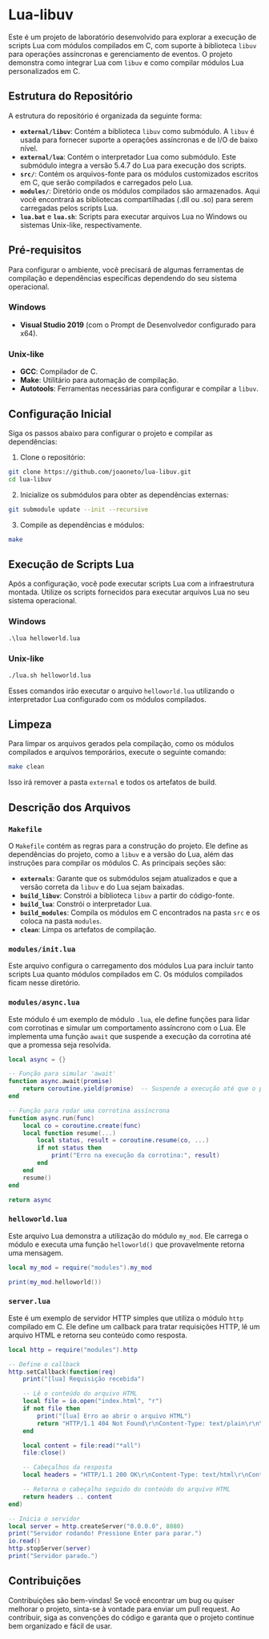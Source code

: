 # Lua-libuv

Este é um projeto de laboratório desenvolvido para explorar a execução de scripts Lua com módulos compilados em C, com suporte à biblioteca `libuv` para operações assíncronas e gerenciamento de eventos. O projeto demonstra como integrar Lua com `libuv` e como compilar módulos Lua personalizados em C.

## Estrutura do Repositório

A estrutura do repositório é organizada da seguinte forma:

- **`external/libuv`**: Contém a biblioteca `libuv` como submódulo. A `libuv` é usada para fornecer suporte a operações assíncronas e de I/O de baixo nível.
- **`external/lua`**: Contém o interpretador Lua como submódulo. Este submódulo integra a versão 5.4.7 do Lua para execução dos scripts.
- **`src/`**: Contém os arquivos-fonte para os módulos customizados escritos em C, que serão compilados e carregados pelo Lua.
- **`modules/`**: Diretório onde os módulos compilados são armazenados. Aqui você encontrará as bibliotecas compartilhadas (.dll ou .so) para serem carregadas pelos scripts Lua.
- **`lua.bat`** e **`lua.sh`**: Scripts para executar arquivos Lua no Windows ou sistemas Unix-like, respectivamente.

## Pré-requisitos

Para configurar o ambiente, você precisará de algumas ferramentas de compilação e dependências específicas dependendo do seu sistema operacional.

### Windows
- **Visual Studio 2019** (com o Prompt de Desenvolvedor configurado para x64).

### Unix-like
- **GCC**: Compilador de C.
- **Make**: Utilitário para automação de compilação.
- **Autotools**: Ferramentas necessárias para configurar e compilar a `libuv`.

## Configuração Inicial

Siga os passos abaixo para configurar o projeto e compilar as dependências:

1. Clone o repositório:

```bash
git clone https://github.com/joaoneto/lua-libuv.git
cd lua-libuv
```

2. Inicialize os submódulos para obter as dependências externas:

```bash
git submodule update --init --recursive
```

3. Compile as dependências e módulos:

```bash
make
```

## Execução de Scripts Lua

Após a configuração, você pode executar scripts Lua com a infraestrutura montada. Utilize os scripts fornecidos para executar arquivos Lua no seu sistema operacional.

### Windows

```cmd
.\lua helloworld.lua
```

### Unix-like

```bash
./lua.sh helloworld.lua
```

Esses comandos irão executar o arquivo `helloworld.lua` utilizando o interpretador Lua configurado com os módulos compilados.

## Limpeza

Para limpar os arquivos gerados pela compilação, como os módulos compilados e arquivos temporários, execute o seguinte comando:

```bash
make clean
```

Isso irá remover a pasta `external` e todos os artefatos de build.

## Descrição dos Arquivos

### `Makefile`

O `Makefile` contém as regras para a construção do projeto. Ele define as dependências do projeto, como a `libuv` e a versão do Lua, além das instruções para compilar os módulos C. As principais seções são:

- **`externals`**: Garante que os submódulos sejam atualizados e que a versão correta da `libuv` e do Lua sejam baixadas.
- **`build_libuv`**: Constrói a biblioteca `libuv` a partir do código-fonte.
- **`build_lua`**: Constrói o interpretador Lua.
- **`build_modules`**: Compila os módulos em C encontrados na pasta `src` e os coloca na pasta `modules`.
- **`clean`**: Limpa os artefatos de compilação.

### `modules/init.lua`

Este arquivo configura o carregamento dos módulos Lua para incluir tanto scripts Lua quanto módulos compilados em C. Os módulos compilados ficam nesse diretório.


### `modules/async.lua`

Este módulo é um exemplo de módulo `.lua`, ele define funções para lidar com corrotinas e simular um comportamento assíncrono com o Lua. Ele implementa uma função `await` que suspende a execução da corrotina até que a promessa seja resolvida.

```lua
local async = {}

-- Função para simular 'await'
function async.await(promise)
    return coroutine.yield(promise)  -- Suspende a execução até que o promise seja resolvido
end

-- Função para rodar uma corrotina assíncrona
function async.run(func)
    local co = coroutine.create(func)
    local function resume(...)
        local status, result = coroutine.resume(co, ...)
        if not status then
            print("Erro na execução da corrotina:", result)
        end
    end
    resume()
end

return async
```

### `helloworld.lua`

Este arquivo Lua demonstra a utilização do módulo `my_mod`. Ele carrega o módulo e executa uma função `helloworld()` que provavelmente retorna uma mensagem.

```lua
local my_mod = require("modules").my_mod

print(my_mod.helloworld())
```

### `server.lua`

Este é um exemplo de servidor HTTP simples que utiliza o módulo `http` compilado em C. Ele define um callback para tratar requisições HTTP, lê um arquivo HTML e retorna seu conteúdo como resposta.

```lua
local http = require("modules").http

-- Define o callback
http.setCallback(function(req)
    print("[lua] Requisição recebida")

    -- Lê o conteúdo do arquivo HTML
    local file = io.open("index.html", "r")
    if not file then
        print("[lua] Erro ao abrir o arquivo HTML")
        return "HTTP/1.1 404 Not Found\r\nContent-Type: text/plain\r\n\r\nArquivo não encontrado.\n"
    end

    local content = file:read("*all")
    file:close()

    -- Cabeçalhos da resposta
    local headers = "HTTP/1.1 200 OK\r\nContent-Type: text/html\r\nContent-Length: " .. #content .. "\r\n\r\n"

    -- Retorna o cabeçalho seguido do conteúdo do arquivo HTML
    return headers .. content
end)

-- Inicia o servidor
local server = http.createServer("0.0.0.0", 8080)
print("Servidor rodando! Pressione Enter para parar.")
io.read()
http.stopServer(server)
print("Servidor parado.")
```

## Contribuições

Contribuições são bem-vindas! Se você encontrar um bug ou quiser melhorar o projeto, sinta-se à vontade para enviar um pull request. Ao contribuir, siga as convenções do código e garanta que o projeto continue bem organizado e fácil de usar.

